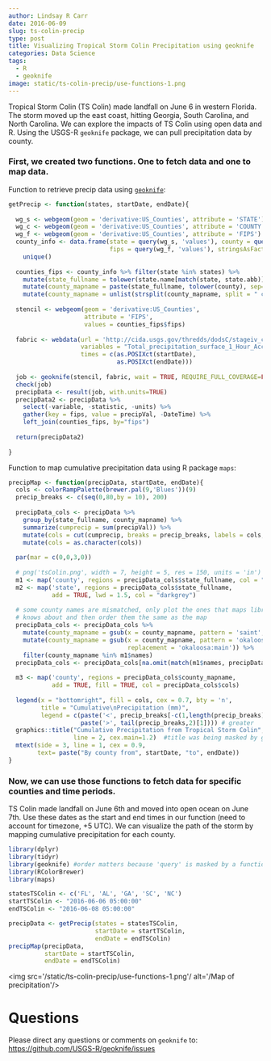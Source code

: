 ```yaml
---
author: Lindsay R Carr
date: 2016-06-09
slug: ts-colin-precip
type: post
title: Visualizing Tropical Storm Colin Precipitation using geoknife
categories: Data Science
tags: 
  - R
  - geoknife
image: static/ts-colin-precip/use-functions-1.png
---
```

Tropical Storm Colin (TS Colin) made landfall on June 6 in western Florida. The storm moved up the east coast, hitting Georgia, South Carolina, and North Carolina. We can explore the impacts of TS Colin using open data and R. Using the USGS-R `geoknife` package, we can pull precipitation data by county.

### First, we created two functions. One to fetch data and one to map data.

Function to retrieve precip data using [`geoknife`](github.com/USGS-R/geoknife):

``` r
getPrecip <- function(states, startDate, endDate){
  
  wg_s <- webgeom(geom = 'derivative:US_Counties', attribute = 'STATE')
  wg_c <- webgeom(geom = 'derivative:US_Counties', attribute = 'COUNTY')
  wg_f <- webgeom(geom = 'derivative:US_Counties', attribute = 'FIPS')
  county_info <- data.frame(state = query(wg_s, 'values'), county = query(wg_c, 'values'), 
                            fips = query(wg_f, 'values'), stringsAsFactors = FALSE) %>% 
    unique() 
  
  counties_fips <- county_info %>% filter(state %in% states) %>%
    mutate(state_fullname = tolower(state.name[match(state, state.abb)])) %>%
    mutate(county_mapname = paste(state_fullname, tolower(county), sep=",")) %>%
    mutate(county_mapname = unlist(strsplit(county_mapname, split = " county")))
  
  stencil <- webgeom(geom = 'derivative:US_Counties',
                     attribute = 'FIPS',
                     values = counties_fips$fips)
  
  fabric <- webdata(url = 'http://cida.usgs.gov/thredds/dodsC/stageiv_combined', 
                    variables = "Total_precipitation_surface_1_Hour_Accumulation", 
                    times = c(as.POSIXct(startDate), 
                              as.POSIXct(endDate)))
  
  job <- geoknife(stencil, fabric, wait = TRUE, REQUIRE_FULL_COVERAGE=FALSE)
  check(job)
  precipData <- result(job, with.units=TRUE)
  precipData2 <- precipData %>% 
    select(-variable, -statistic, -units) %>% 
    gather(key = fips, value = precipVal, -DateTime) %>% 
    left_join(counties_fips, by="fips")
  
  return(precipData2)
  
}
```

Function to map cumulative precipitation data using R package `maps`:

``` r
precipMap <- function(precipData, startDate, endDate){
  cols <- colorRampPalette(brewer.pal(9,'Blues'))(9)
  precip_breaks <- c(seq(0,80,by = 10), 200)
  
  precipData_cols <- precipData %>% 
    group_by(state_fullname, county_mapname) %>% 
    summarize(cumprecip = sum(precipVal)) %>% 
    mutate(cols = cut(cumprecip, breaks = precip_breaks, labels = cols, right=FALSE)) %>% 
    mutate(cols = as.character(cols))
  
  par(mar = c(0,0,3,0))
  
  # png('tsColin.png', width = 7, height = 5, res = 150, units = 'in')
  m1 <- map('county', regions = precipData_cols$state_fullname, col = "lightgrey")
  m2 <- map('state', regions = precipData_cols$state_fullname, 
            add = TRUE, lwd = 1.5, col = "darkgrey")
  
  # some county names are mismatched, only plot the ones that maps library 
  # knows about and then order them the same as the map
  precipData_cols <- precipData_cols %>%
    mutate(county_mapname = gsub(x = county_mapname, pattern = 'saint', replacement = 'st')) %>%
    mutate(county_mapname = gsub(x = county_mapname, pattern = 'okaloosa',
                                 replacement = 'okaloosa:main')) %>%
    filter(county_mapname %in% m1$names)
  precipData_cols <- precipData_cols[na.omit(match(m1$names, precipData_cols$county_mapname)),]
  
  m3 <- map('county', regions = precipData_cols$county_mapname, 
            add = TRUE, fill = TRUE, col = precipData_cols$cols)
  
  legend(x = "bottomright", fill = cols, cex = 0.7, bty = 'n', 
         title = "Cumulative\nPrecipitation (mm)",
         legend = c(paste('<', precip_breaks[-c(1,length(precip_breaks))]), 
                    paste('>', tail(precip_breaks,2)[1]))) # greater
  graphics::title("Cumulative Precipitation from Tropical Storm Colin",
                  line = 2, cex.main=1.2)  #title was being masked by geoknife
  mtext(side = 3, line = 1, cex = 0.9, 
        text= paste("By county from", startDate, "to", endDate))
}
```

### Now, we can use those functions to fetch data for specific counties and time periods.

TS Colin made landfall on June 6th and moved into open ocean on June 7th. Use these dates as the start and end times in our function (need to account for timezone, +5 UTC). We can visualize the path of the storm by mapping cumulative precipitation for each county.

``` r
library(dplyr)
library(tidyr)
library(geoknife) #order matters because 'query' is masked by a function in dplyr
library(RColorBrewer)
library(maps)

statesTSColin <- c('FL', 'AL', 'GA', 'SC', 'NC')
startTSColin <- "2016-06-06 05:00:00"
endTSColin <- "2016-06-08 05:00:00"

precipData <- getPrecip(states = statesTSColin, 
                        startDate = startTSColin, 
                        endDate = endTSColin)
precipMap(precipData, 
          startDate = startTSColin, 
          endDate = endTSColin)
```

<img src='/static/ts-colin-precip/use-functions-1.png'/ alt='/Map of precipitation'/>

Questions
=========

Please direct any questions or comments on `geoknife` to: <https://github.com/USGS-R/geoknife/issues>
